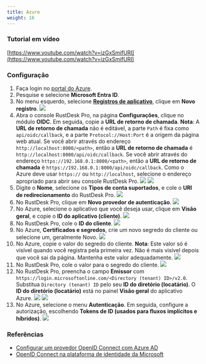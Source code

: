 ```yaml
---
title: Azure
weight: 16
---
```


### Tutorial em vídeo

[https://www.youtube.com/watch?v=izGxSmifURI](https://www.youtube.com/watch?v=izGxSmifURI)

### Configuração

1. Faça login no [portal do Azure](https://portal.azure.com).
2. Pesquise e selecione **Microsoft Entra ID**.
3. No menu esquerdo, selecione [**Registros de aplicativo**](https://portal.azure.com/#view/Microsoft_AAD_IAM/ActiveDirectoryMenuBlade/~/RegisteredApps), clique em **Novo registro**.
![](/docs/en/self-host/rustdesk-server-pro/oidc/azure/images/1-Azure-NewRegistration.png)
4. Abra o console RustDesk Pro, na página **Configurações**, clique no módulo **OIDC**. Em seguida, copie a **URL de retorno de chamada**. **Nota**: A **URL de retorno de chamada** não é editável, a parte `Path` é fixa como `api/oidc/callback`, e a parte `Protocol://Host:Port` é a origem da página web atual. Se você abrir através do endereço `http://localhost:8000/<path>`, então a **URL de retorno de chamada** é `http://localhost:8000/api/oidc/callback`. Se você abrir através do endereço `https://192.168.0.1:8000/<path>`, então a **URL de retorno de chamada** é `https://192.168.0.1:8000/api/oidc/callback`. Como o Azure deve usar `https://` ou `http://localhost`, selecione o endereço apropriado para abrir seu console RustDesk Pro.
![](/docs/en/self-host/rustdesk-server-pro/oidc/azure/images/12-RustDesk-Callback.png)
![](/docs/en/self-host/rustdesk-server-pro/oidc/azure/images/2-Azure-Register-RecirectURIs-Restrictions.png)
5. Digite o **Nome**, selecione os **Tipos de conta suportados**, e cole o **URI de redirecionamento** do RustDesk Pro.
![](/docs/en/self-host/rustdesk-server-pro/oidc/azure/images/2-Azure-Register.png)
6. No RustDesk Pro, clique em **Novo provedor de autenticação**.
![](/docs/en/self-host/rustdesk-server-pro/oidc/azure/images/3-RustDesk-NewAuthProvider.png)
7. No Azure, selecione o aplicativo que você deseja usar, clique em **Visão geral**, e copie o **ID do aplicativo (cliente)**.
![](/docs/en/self-host/rustdesk-server-pro/oidc/azure/images/4-Azure-ClientID.png)
8. No RustDesk Pro, cole o **ID do cliente**.
![](/docs/en/self-host/rustdesk-server-pro/oidc/azure/images/5-RustDesk-ClientID.png)
9. No Azure, **Certificados e segredos**, crie um novo segredo do cliente ou selecione um, geralmente Novo.
![](/docs/en/self-host/rustdesk-server-pro/oidc/azure/images/6-Azure-NewOrSelectClientSecret.png)
10. No Azure, copie o valor do segredo do cliente. **Nota**: Este valor só é visível quando você registra pela primeira vez. Não é mais visível depois que você sai da página. Mantenha este valor adequadamente.
![](/docs/en/self-host/rustdesk-server-pro/oidc/azure/images/7-Azure-CopySecretValue.png)
11. No RustDesk Pro, cole o valor para o segredo do cliente.
![](/docs/en/self-host/rustdesk-server-pro/oidc/azure/images/8-RustDesk-FillClientSecret.png)
12. No RustDesk Pro, preencha o campo **Emissor** com `https://login.microsoftonline.com/<Directory (tenant) ID>/v2.0`. Substitua `Directory (tenant) ID` pelo seu **ID do diretório (locatário)**. O **ID do diretório (locatário)** está no painel **Visão geral** do aplicativo Azure.
![](/docs/en/self-host/rustdesk-server-pro/oidc/azure/images/9-RustDesk-Issuer.png)
![](/docs/en/self-host/rustdesk-server-pro/oidc/azure/images/10-Azure-TenantID.png)
13. No Azure, selecione o menu **Autenticação**. Em seguida, configure a autorização, escolhendo **Tokens de ID (usados para fluxos implícitos e híbridos)**.
![](/docs/en/self-host/rustdesk-server-pro/oidc/azure/images/11-Azure-Auth.png)

### Referências

- [Configurar um provedor OpenID Connect com Azure AD](https://learn.microsoft.com/en-us/power-pages/security/authentication/openid-settings)
- [OpenID Connect na plataforma de identidade da Microsoft](https://learn.microsoft.com/en-us/azure/active-directory/develop/v2-protocols-oidc)